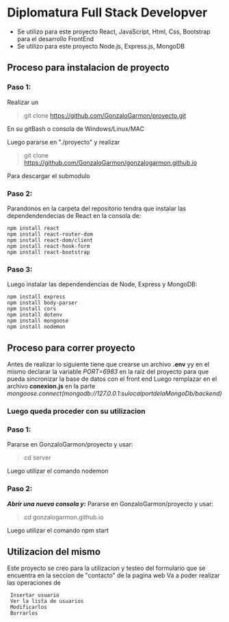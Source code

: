 # Diplomatura Full Stack Developver
 - Se utilizo para este proyecto React, JavaScript, Html, Css, Bootstrap para el desarrollo FrontEnd
 - Se utilizo para este proyecto Node.js, Express.js, MongoDB
   
## Proceso para instalacion de proyecto
### Paso 1:
Realizar un 
> git clone https://github.com/GonzaloGarmon/proyecto.git

En su gitBash o consola de Windows/Linux/MAC

Luego pararse en "./proyecto" y realizar 
> git clone https://github.com/GonzaloGarmon/gonzalogarmon.github.io

Para descargar el submodulo 

### Paso 2:
Parandonos en la carpeta del repositorio tendra que instalar las dependendendecias de React en la consola de:
 ```
 npm install react
 npm install react-router-dom
 npm install react-dom/client
 npm install react-hook-form
 npm install react-bootstrap

```
### Paso 3:
Luego instalar las dependendencias de Node, Express y MongoDB:
 ```
 npm install express
 npm install body-parser
 npm install cors
 npm install dotenv
 npm install mongoose
 npm install nodemon

```
## Proceso para correr proyecto

Antes de realizar lo siguiente tiene que crearse un archivo **.env** yy en el mismo declarar la variable *PORT=6983* 
en la raiz del proyecto para que pueda sincronizar la base de datos con el front end
Luego remplazar en el archivo **conexion.js** en la parte *mongoose.connect(mongodb://127.0.0.1:sulocalportdelaMongoDb/backend)*



### Luego queda proceder con su utilizacion
### Paso 1:
Pararse en GonzaloGarmon/proyecto y usar:
> cd server

Luego utilizar el comando nodemon 

### Paso 2:
***Abrir una nueva consola y:***
Pararse en GonzaloGarmon/proyecto y usar:

> cd gonzalogarmon.github.io

Luego utilizar el comando npm start 

## Utilizacion del mismo

Este proyecto se creo para la utilizacion y testeo del formulario que se encuentra en la seccion de "contacto" de la pagina web 
Va a poder realizar las operaciones de 
```
 Insertar usuario
 Ver la lista de usuarios
 Modificarlos
 Borrarlos
```










